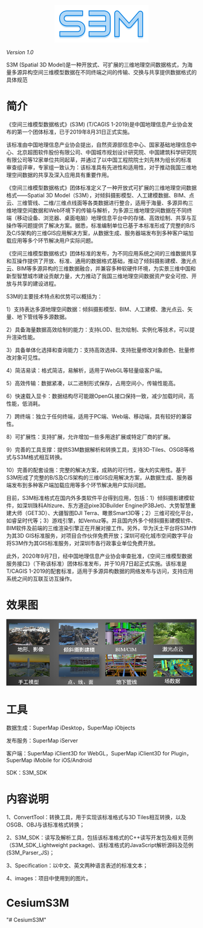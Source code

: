 <p align="center">
<img src="./images/s3m.png" />
</p>

*Version 1.0*

S3M (Spatial 3D Model)是一种开放式、可扩展的三维地理空间数据格式，为海量多源异构空间三维模型数据在不同终端之间的传输、交换与共享提供数据格式的具体规范

</p>


# 简介

《空间三维模型数据格式》(S3M) (T/CAGIS 1-2019)是中国地理信息产业协会发布的第一个团体标准，已于2019年8月31日正式实施。

该标准由中国地理信息产业协会提出，自然资源部信息中心、国家基础地理信息中心、北京超图软件股份有限公司、中国城市规划设计研究院、中国建筑科学研究院有限公司等12家单位共同起草，并通过了以中国工程院院士刘先林为组长的标准审查组评审，专家组一致认为：该标准具有先进性和适用性，对于推动我国三维地理空间数据的共享及深入应用具有重要作用。

《空间三维模型数据格式》团体标准定义了一种开放式可扩展的三维地理空间数据格式——Spatial 3D Model（S3M），对倾斜摄影模型、人工建模数据、BIM、点云、三维管线、二维/三维点线面等各类数据进行整合，适用于海量、多源异构三维地理空间数据和Web环境下的传输与解析，为多源三维地理空间数据在不同终端（移动设备、浏览器、桌面电脑）地理信息平台中的存储、高效绘制、共享与互操作等问题提供了解决方案。据悉，标准编制单位已基于本标准形成了完整的B/S及C/S架构的三维GIS应用解决方案，从数据生成、服务器端发布到多种客户端加载应用等多个环节解决用户实际问题。

《空间三维模型数据格式》团体标准的发布，为不同应用系统之间的三维数据共享和互操作提供了开放、标准、通用的数据格式基础，推动了倾斜摄影建模、激光点云、BIM等多源异构的三维数据融合，并兼容多种软硬件环境，为实景三维中国和新型智慧城市建设贡献力量，大力推动了我国三维地理空间数据资产安全可控、开放与共享的建设进程。

S3M的主要技术特点和优势可以概括为：

1）支持表达多源地理空间数据：倾斜摄影模型、BIM、人工建模、激光点云、矢量、地下管线等多源数据。

2）具备海量数据高效绘制的能力：支持LOD、批次绘制、实例化等技术，可以提升渲染性能。

3）具备单体化选择和查询能力：支持高效选择、支持批量修改对象颜色、批量修改对象可见性。

4）简洁易读：格式简洁，易解析，适用于WebGL等轻量级客户端。

5）高效传输：数据紧凑，以二进制形式保存，占用空间小，传输性能高。

6）快速载入显卡：数据结构尽可能跟OpenGL接口保持一致，减少加载时间，高性能，低消耗。

7）跨终端：独立于任何终端，适用于PC端、Web端、移动端，具有较好的兼容性。

8）可扩展性：支持扩展，允许增加一些多用途扩展或特定厂商的扩展。

9）完善的工具支撑：提供S3M数据解析和转换工具，支持3D-Tiles、OSGB等格式与S3M格式相互转换。

10）完善的配套设施：完整的解决方案，成熟的可行性，强大的实用性。基于S3M形成了完整的B/S及C/S架构的三维GIS应用解决方案，从数据生成、服务器端发布到多种客户端加载应用等多个环节解决用户实际问题。

目前，S3M标准格式在国内外多类软件平台得到应用，包括：1）倾斜摄影建模软件，如深圳珠科Altizure、东方道迩pixe3DBuilder Engine(P3BJet)、大势智慧重建大师（GET3D）、大疆智图DJI Terra、瞰景Smart3D等；2）三维可视化平台，如睿呈时代等；3）游戏引擎，如Ventuz等。并且国内外多个倾斜摄影建模软件、BIM软件及前端的三维渲染引擎正在开展对接工作。另外，华为沃土平台将S3M作为其3D GIS标准服务，对项目合作伙伴免费开放；深圳可视化城市空间数字平台将S3M作为其GIS标准服务，对深圳市各行政事业单位免费开放。

此外，2020年9月7日，经中国地理信息产业协会审查批准，《空间三维模型数据服务接口》（下称该标准）团体标准发布，并于10月7日起正式实施。该标准是T/CAGIS 1-2019的配套标准，适用于多源异构数据的网络发布与访问，支持应用系统之间的互联互访互操作。

# 效果图

<p align="center">
<img src="./images/data.png" />


# 工具
数据生成：SuperMap iDesktop，SuperMap iObjects

发布服务：SuperMap iServer

客户端：SuperMap iClient3D for WebGL，SuperMap iClient3D for Plugin，SuperMap iMobile for iOS/Android

SDK：S3M_SDK    


# 内容说明
1、ConvertTool：转换工具，用于实现该标准格式与3D Tiles相互转换，以及OSGB、OBJ与该标准格式转换；

2、S3M_SDK：读写及解析工具，包括该标准格式的C++读写开发包及相关范例（S3M_SDK_Lightweight package)、该标准格式的JavaScript解析源码及范例(S3M_Parser_JS)；

3、Specification：以中文、英文两种语言表述的标准文本；

4、images：项目中使用到的图片。

























# CesiumS3M
"# CesiumS3M" 
